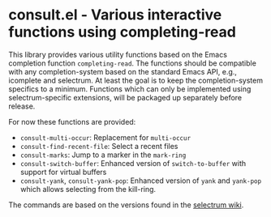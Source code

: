 # consult.el - Various interactive functions using completing-read

This library provides various utility functions based on the Emacs completion function `completing-read`.
The functions should be compatible with any completion-system based on the standard Emacs API,
e.g., icomplete and selectrum. At least the goal is to keep the completion-system specifics to a minimum.
Functions which can only be implemented using selectrum-specific extensions, will be packaged up separately
before release.

For now these functions are provided:

* `consult-multi-occur`: Replacement for `multi-occur`
* `consult-find-recent-file`: Select a recent files
* `consult-marks`: Jump to a marker in the `mark-ring`
* `consult-switch-buffer`: Enhanced version of `switch-to-buffer` with support for virtual buffers
* `consult-yank`, `consult-yank-pop`: Enhanced version of `yank` and `yank-pop` which allows selecting from the kill-ring.

The commands are based on the versions found in the [selectrum wiki](https://github.com/raxod502/selectrum/wiki/Useful-Commands).
